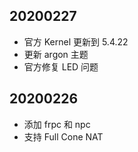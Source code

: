 
## 20200227
* 官方 Kernel 更新到 5.4.22
* 更新 argon 主题
* 官方修复 LED 问题

## 20200226
* 添加 frpc 和 npc
* 支持 Full Cone NAT
